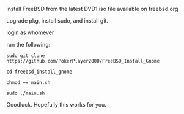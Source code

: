 install FreeBSD from the latest DVD1.iso file available on freebsd.org

upgrade pkg, install sudo, and install git.

login as whomever

run the following:

    sudo git clone https://github.com/PokerPlayer2000/FreeBSD_Install_Gnome

    cd freebsd_install_gnome

    chmod +x main.sh

    sudo ./main.sh
    
Goodluck. Hopefully this works for you.
